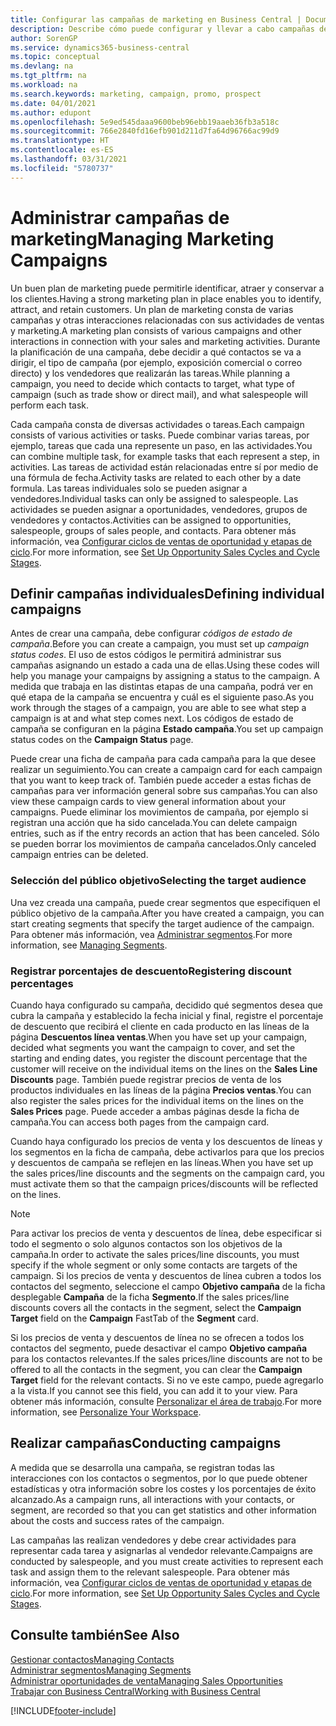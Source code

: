 ```yaml
---
title: Configurar las campañas de marketing en Business Central | Documentos de Microsoft
description: Describe cómo puede configurar y llevar a cabo campañas de marketing en Business Central para ayudarle a identificar, atraer y conservar a los clientes.
author: SorenGP
ms.service: dynamics365-business-central
ms.topic: conceptual
ms.devlang: na
ms.tgt_pltfrm: na
ms.workload: na
ms.search.keywords: marketing, campaign, promo, prospect
ms.date: 04/01/2021
ms.author: edupont
ms.openlocfilehash: 5e9ed545daaa9600beb96ebb19aaeb36fb3a518c
ms.sourcegitcommit: 766e2840fd16efb901d211d7fa64d96766ac99d9
ms.translationtype: HT
ms.contentlocale: es-ES
ms.lasthandoff: 03/31/2021
ms.locfileid: "5780737"
---
```

# <a name="managing-marketing-campaigns"></a><span data-ttu-id="b6422-103">Administrar campañas de marketing</span><span class="sxs-lookup"><span data-stu-id="b6422-103">Managing Marketing Campaigns</span></span>
<span data-ttu-id="b6422-104">Un buen plan de marketing puede permitirle identificar, atraer y conservar a los clientes.</span><span class="sxs-lookup"><span data-stu-id="b6422-104">Having a strong marketing plan in place enables you to identify, attract, and retain customers.</span></span> <span data-ttu-id="b6422-105">Un plan de marketing consta de varias campañas y otras interacciones relacionadas con sus actividades de ventas y marketing.</span><span class="sxs-lookup"><span data-stu-id="b6422-105">A marketing plan consists of various campaigns and other interactions in connection with your sales and marketing activities.</span></span> <span data-ttu-id="b6422-106">Durante la planificación de una campaña, debe decidir a qué contactos se va a dirigir, el tipo de campaña (por ejemplo, exposición comercial o correo directo) y los vendedores que realizarán las tareas.</span><span class="sxs-lookup"><span data-stu-id="b6422-106">While planning a campaign, you need to decide which contacts to target, what type of campaign (such as trade show or direct mail), and what salespeople will perform each task.</span></span>

<span data-ttu-id="b6422-107">Cada campaña consta de diversas actividades o tareas.</span><span class="sxs-lookup"><span data-stu-id="b6422-107">Each campaign consists of various activities or tasks.</span></span> <span data-ttu-id="b6422-108">Puede combinar varias tareas, por ejemplo, tareas que cada una represente un paso, en las actividades.</span><span class="sxs-lookup"><span data-stu-id="b6422-108">You can combine multiple task, for example tasks that each represent a step, in activities.</span></span> <span data-ttu-id="b6422-109">Las tareas de actividad están relacionadas entre sí por medio de una fórmula de fecha.</span><span class="sxs-lookup"><span data-stu-id="b6422-109">Activity tasks are related to each other by a date formula.</span></span> <span data-ttu-id="b6422-110">Las tareas individuales solo se pueden asignar a vendedores.</span><span class="sxs-lookup"><span data-stu-id="b6422-110">Individual tasks can only be assigned to salespeople.</span></span> <span data-ttu-id="b6422-111">Las actividades se pueden asignar a oportunidades, vendedores, grupos de vendedores y contactos.</span><span class="sxs-lookup"><span data-stu-id="b6422-111">Activities can be assigned to opportunities, salespeople, groups of sales people, and contacts.</span></span> <span data-ttu-id="b6422-112">Para obtener más información, vea [Configurar ciclos de ventas de oportunidad y etapas de ciclo](marketing-how-setup-opportunity-sales-cycles-stages.md).</span><span class="sxs-lookup"><span data-stu-id="b6422-112">For more information, see [Set Up Opportunity Sales Cycles and Cycle Stages](marketing-how-setup-opportunity-sales-cycles-stages.md).</span></span>

## <a name="defining-individual-campaigns"></a><span data-ttu-id="b6422-113">Definir campañas individuales</span><span class="sxs-lookup"><span data-stu-id="b6422-113">Defining individual campaigns</span></span>
<span data-ttu-id="b6422-114">Antes de crear una campaña, debe configurar *códigos de estado de campaña*.</span><span class="sxs-lookup"><span data-stu-id="b6422-114">Before you can create a campaign, you must set up *campaign status codes*.</span></span> <span data-ttu-id="b6422-115">El uso de estos códigos le permitirá administrar sus campañas asignando un estado a cada una de ellas.</span><span class="sxs-lookup"><span data-stu-id="b6422-115">Using these codes will help you manage your campaigns by assigning a status to the campaign.</span></span> <span data-ttu-id="b6422-116">A medida que trabaja en las distintas etapas de una campaña, podrá ver en qué etapa de la campaña se encuentra y cuál es el siguiente paso.</span><span class="sxs-lookup"><span data-stu-id="b6422-116">As you work through the stages of a campaign, you are able to see what step a campaign is at and what step comes next.</span></span> <span data-ttu-id="b6422-117">Los códigos de estado de campaña se configuran en la página **Estado campaña**.</span><span class="sxs-lookup"><span data-stu-id="b6422-117">You set up campaign status codes on the **Campaign Status** page.</span></span>

<span data-ttu-id="b6422-118">Puede crear una ficha de campaña para cada campaña para la que desee realizar un seguimiento.</span><span class="sxs-lookup"><span data-stu-id="b6422-118">You can create a campaign card for each campaign that you want to keep track of.</span></span> <span data-ttu-id="b6422-119">También puede acceder a estas fichas de campañas para ver información general sobre sus campañas.</span><span class="sxs-lookup"><span data-stu-id="b6422-119">You can also view these campaign cards to view general information about your campaigns.</span></span>
<span data-ttu-id="b6422-120">Puede eliminar los movimientos de campaña, por ejemplo si registran una acción que ha sido cancelada.</span><span class="sxs-lookup"><span data-stu-id="b6422-120">You can delete campaign entries, such as if the entry records an action that has been canceled.</span></span> <span data-ttu-id="b6422-121">Sólo se pueden borrar los movimientos de campaña cancelados.</span><span class="sxs-lookup"><span data-stu-id="b6422-121">Only canceled campaign entries can be deleted.</span></span>

### <a name="selecting-the-target-audience"></a><span data-ttu-id="b6422-122">Selección del público objetivo</span><span class="sxs-lookup"><span data-stu-id="b6422-122">Selecting the target audience</span></span>
<span data-ttu-id="b6422-123">Una vez creada una campaña, puede crear segmentos que especifiquen el público objetivo de la campaña.</span><span class="sxs-lookup"><span data-stu-id="b6422-123">After you have created a campaign, you can start creating segments that specify the target audience of the campaign.</span></span> <span data-ttu-id="b6422-124">Para obtener más información, vea [Administrar segmentos](marketing-segments.md).</span><span class="sxs-lookup"><span data-stu-id="b6422-124">For more information, see [Managing Segments](marketing-segments.md).</span></span>

### <a name="registering-discount-percentages"></a><span data-ttu-id="b6422-125">Registrar porcentajes de descuento</span><span class="sxs-lookup"><span data-stu-id="b6422-125">Registering discount percentages</span></span>
<span data-ttu-id="b6422-126">Cuando haya configurado su campaña, decidido qué segmentos desea que cubra la campaña y establecido la fecha inicial y final, registre el porcentaje de descuento que recibirá el cliente en cada producto en las líneas de la página **Descuentos línea ventas**.</span><span class="sxs-lookup"><span data-stu-id="b6422-126">When you have set up your campaign, decided what segments you want the campaign to cover, and set the starting and ending dates, you register the discount percentage that the customer will receive on the individual items on the lines on the **Sales Line Discounts** page.</span></span> <span data-ttu-id="b6422-127">También puede registrar precios de venta de los productos individuales en las líneas de la página **Precios ventas**.</span><span class="sxs-lookup"><span data-stu-id="b6422-127">You can also register the sales prices for the individual items on the lines on the **Sales Prices** page.</span></span> <span data-ttu-id="b6422-128">Puede acceder a ambas páginas desde la ficha de campaña.</span><span class="sxs-lookup"><span data-stu-id="b6422-128">You can access both pages from the campaign card.</span></span>

 <span data-ttu-id="b6422-129">Cuando haya configurado los precios de venta y los descuentos de líneas y los segmentos en la ficha de campaña, debe activarlos para que los precios y descuentos de campaña se reflejen en las líneas.</span><span class="sxs-lookup"><span data-stu-id="b6422-129">When you have set up the sales prices/line discounts and the segments on the campaign card, you must activate them so that the campaign prices/discounts will be reflected on the lines.</span></span>

> [!NOTE]  
>   <span data-ttu-id="b6422-130">Para activar los precios de venta y descuentos de línea, debe especificar si todo el segmento o solo algunos contactos son los objetivos de la campaña.</span><span class="sxs-lookup"><span data-stu-id="b6422-130">In order to activate the sales prices/line discounts, you must specify if the whole segment or only some contacts are targets of the campaign.</span></span> <span data-ttu-id="b6422-131">Si los precios de venta y descuentos de línea cubren a todos los contactos del segmento, seleccione el campo **Objetivo campaña** de la ficha desplegable **Campaña** de la ficha **Segmento**.</span><span class="sxs-lookup"><span data-stu-id="b6422-131">If the sales prices/line discounts covers all the contacts in the segment, select the **Campaign Target** field on the **Campaign** FastTab of the **Segment** card.</span></span>

<span data-ttu-id="b6422-132">Si los precios de venta y descuentos de línea no se ofrecen a todos los contactos del segmento, puede desactivar el campo **Objetivo campaña** para los contactos relevantes.</span><span class="sxs-lookup"><span data-stu-id="b6422-132">If the sales prices/line discounts are not to be offered to all the contacts in the segment, you can clear the **Campaign Target** field for the relevant contacts.</span></span> <span data-ttu-id="b6422-133">Si no ve este campo, puede agregarlo a la vista.</span><span class="sxs-lookup"><span data-stu-id="b6422-133">If you cannot see this field, you can add it to your view.</span></span> <span data-ttu-id="b6422-134">Para obtener más información, consulte [Personalizar el área de trabajo](ui-personalization-user.md).</span><span class="sxs-lookup"><span data-stu-id="b6422-134">For more information, see [Personalize Your Workspace](ui-personalization-user.md).</span></span>

## <a name="conducting-campaigns"></a><span data-ttu-id="b6422-135">Realizar campañas</span><span class="sxs-lookup"><span data-stu-id="b6422-135">Conducting campaigns</span></span>
<span data-ttu-id="b6422-136">A medida que se desarrolla una campaña, se registran todas las interacciones con los contactos o segmentos, por lo que puede obtener estadísticas y otra información sobre los costes y los porcentajes de éxito alcanzado.</span><span class="sxs-lookup"><span data-stu-id="b6422-136">As a campaign runs, all interactions with your contacts, or segment, are recorded so that you can get statistics and other information about the costs and success rates of the campaign.</span></span>

<span data-ttu-id="b6422-137">Las campañas las realizan vendedores y debe crear actividades para representar cada tarea y asignarlas al vendedor relevante.</span><span class="sxs-lookup"><span data-stu-id="b6422-137">Campaigns are conducted by salespeople, and you must create activities to represent each task and assign them to the relevant salespeople.</span></span> <span data-ttu-id="b6422-138">Para obtener más información, vea [Configurar ciclos de ventas de oportunidad y etapas de ciclo](marketing-how-setup-opportunity-sales-cycles-stages.md).</span><span class="sxs-lookup"><span data-stu-id="b6422-138">For more information, see [Set Up Opportunity Sales Cycles and Cycle Stages](marketing-how-setup-opportunity-sales-cycles-stages.md).</span></span>

## <a name="see-also"></a><span data-ttu-id="b6422-139">Consulte también</span><span class="sxs-lookup"><span data-stu-id="b6422-139">See Also</span></span>
[<span data-ttu-id="b6422-140">Gestionar contactos</span><span class="sxs-lookup"><span data-stu-id="b6422-140">Managing Contacts</span></span>](marketing-contacts.md)  
[<span data-ttu-id="b6422-141">Administrar segmentos</span><span class="sxs-lookup"><span data-stu-id="b6422-141">Managing Segments</span></span>](marketing-segments.md)  
[<span data-ttu-id="b6422-142">Administrar oportunidades de venta</span><span class="sxs-lookup"><span data-stu-id="b6422-142">Managing Sales Opportunities</span></span>](marketing-manage-sales-opportunities.md)  
[<span data-ttu-id="b6422-143">Trabajar con Business Central</span><span class="sxs-lookup"><span data-stu-id="b6422-143">Working with Business Central</span></span>](ui-work-product.md)  


[!INCLUDE[footer-include](includes/footer-banner.md)]
